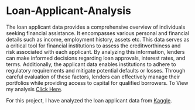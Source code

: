 # Loan-Applicant-Analysis
The loan applicant data provides a comprehensive overview of individuals seeking financial assistance. It encompasses various personal and financial details such as income, employment history, assets etc. This data serves as a critical tool for financial institutions to assess the creditworthiness and risk associated with each applicant. By analyzing this information, lenders can make informed decisions regarding loan approvals, interest rates, and terms. Additionally, the applicant data enables institutions to adhere to regulatory requirements and mitigate potential defaults or losses. Through careful evaluation of these factors, lenders can effectively manage their portfolios while providing access to capital for qualified borrowers.
To View my analysis <a href="https://www.kaggle.com/datasets/prajwaldongre/ipl-players-sold-2024/" target="_blank">Click Here</a>.

For this project, I have analyzed the loan applicant data from <a href="https://www.kaggle.com/datasets/prajwaldongre/ipl-players-sold-2024/" target="_blank">Kaggle</a>.
